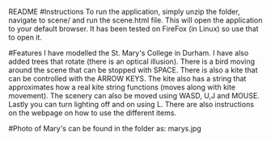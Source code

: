 README
#Instructions
To run the application, simply unzip the folder, navigate to scene/ and run the scene.html file. This will open the application to your default browser. It has been tested on FireFox (in Linux) so use that to open it.

#Features
I have modelled the St. Mary's College in Durham. I have also added trees that rotate (there is an optical illusion). There is a bird moving around the scene that can be stopped with SPACE. There is also a kite that can be controlled with the ARROW KEYS. The kite also has a string that approximates how a real kite string functions (moves along with kite movement). The scenery can also be moved using WASD, U,J and MOUSE. Lastly you can turn lighting off and on using L. There are also instructions on the webpage on how to use the different items.

#Photo of Mary's can be found in the folder as: marys.jpg
